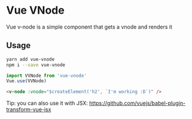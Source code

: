 # Vue VNode

Vue v-node is a simple component that gets a vnode
and renders it

## Usage
```bash
yarn add vue-vnode
npm i --save vue-vnode
```
```js
import VVNode from 'vue-vnode'
Vue.use(VVNode)
```
```html
<v-node :vnode="$createElement('h2', `I'm working :D`)" />
```

Tip: you can also use it with JSX:
https://github.com/vuejs/babel-plugin-transform-vue-jsx

